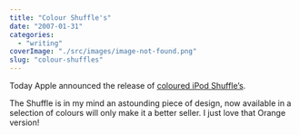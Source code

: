 ```yaml
---
title: "Colour Shuffle's"
date: "2007-01-31"
categories: 
  - "writing"
coverImage: "./src/images/image-not-found.png"
slug: "colour-shuffles"
---
```


Today Apple announced the release of [coloured iPod Shuffle’s](http://www.apple.com/ipodshuffle/).

The Shuffle is in my mind an astounding piece of design, now available in a selection of colours will only make it a better seller. I just love that Orange version!
